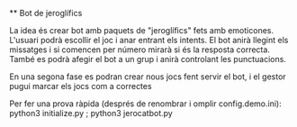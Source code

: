 ** Bot de jeroglífics

La idea és crear bot amb paquets de "jeroglífics" fets amb emoticones. L'usuari podrà escollir el joc i anar entrant els intents.
El bot anirà llegint els missatges i si comencen per número mirarà si és la resposta correcta.
També es podrà afegir el bot a un grup i anirà controlant les punctuacions.

En una segona fase es podran crear nous jocs fent servir el bot, i el gestor pugui marcar els jocs com a correctes

Per fer una prova ràpida (després de renombrar i omplir config.demo.ini):
python3 initialize.py ; python3 jerocatbot.py